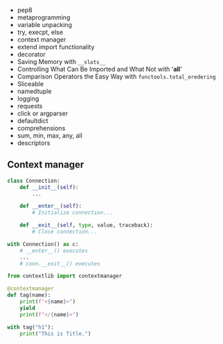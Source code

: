 - pep8
- metaprogramming
- variable unpacking
- try, execpt, else
- context manager
- extend import functionality
- decorator
- Saving Memory with `__slots__`
- Controlling What Can Be Imported and What Not with '__all__'
- Comparison Operators the Easy Way with `functools.total_oredering`
- Sliceable
- namedtuple
- logging
- requests
- click or argparser
- defaultdict
- comprehensions
- sum, min, max, any, all
- descriptors

## Context manager
```python
class Connection:
	def __init__(self):
		...

	def __enter__(self):
		# Initialize connection...

	def __exit__(self, type, value, traceback):
		# Close connection...

with Connection() as c:
	# __enter__() executes
	...
	# conn.__exit__() executes
```


```python
from contextlib import contextmanager

@contextmanager
def tag(name):
	print(f"<{name}>")
	yield
	print(f"</{name}>")

with tag("h1"):
	print("This is Title.")
```
